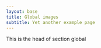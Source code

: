 ```yaml
---
layout: base
title: Global images
subtitle: Yet another example page
---
```

This is the head of section global

